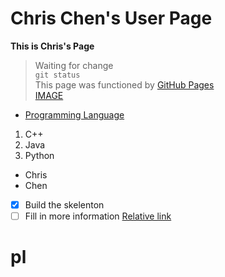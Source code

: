 # Chris Chen's User Page
**This is Chris's Page**
> Waiting for change  
`git status`  
This page was functioned by [GitHub Pages](https://pages.github.com/)  
[IMAGE](download.png)  
- [Programming Language](#pl)

1. C++
2. Java
3. Python
- Chris
- Chen
- [x] Build the skelenton
- [ ] Fill in more information
[Relative link](Page2.md)  
# pl
